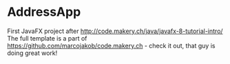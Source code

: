 # AddressApp
First JavaFX project after http://code.makery.ch/java/javafx-8-tutorial-intro/
The full template is a part of https://github.com/marcojakob/code.makery.ch - check it out, that guy is doing great work!
